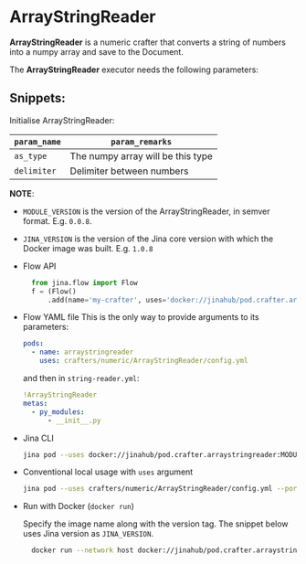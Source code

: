 # ArrayStringReader

**ArrayStringReader** is a numeric crafter that converts a string of numbers into a numpy array and save to the Document. 


The **ArrayStringReader** executor needs the following parameters:

## Snippets:

Initialise ArrayStringReader:

| `param_name`                  | `param_remarks`                    |
| ----------------------------- | ---------------------------------- |
| `as_type`                     | The numpy array will be this type  |
| `delimiter`                   | Delimiter between numbers          |

**NOTE**: 

- `MODULE_VERSION` is the version of the ArrayStringReader, in semver format. E.g. `0.0.8`.
- `JINA_VERSION` is the version of the Jina core version with which the Docker image was built. E.g. `1.0.8` 

- Flow API

  ```python
    from jina.flow import Flow
    f = (Flow()
        .add(name='my-crafter', uses='docker://jinahub/pod.crafter.arraystringreader:MODULE_VERSION-JINA_VERSION')
    ```
- Flow YAML file
  This is the only way to provide arguments to its parameters:
  
  ```yaml
  pods:
    - name: arraystringreader
      uses: crafters/numeric/ArrayStringReader/config.yml
  ```
  
  and then in `string-reader.yml`:
  ```yaml
  !ArrayStringReader
  metas:
    - py_modules:
        - __init__.py
  ```
- Jina CLI
  
  ```bash
  jina pod --uses docker://jinahub/pod.crafter.arraystringreader:MODULE_VERSION-JINA_VERSION
  ```
- Conventional local usage with `uses` argument
  
  ```bash
  jina pod --uses crafters/numeric/ArrayStringReader/config.yml --port-in 55555 --port-out 55556
  ```
- Run with Docker (`docker run`)
 
  Specify the image name along with the version tag. The snippet below uses Jina version as `JINA_VERSION`.
  ```bash
    docker run --network host docker://jinahub/pod.crafter.arraystringreader:MODULE_VERSION-JINA_VERSION --port-in 55555 --port-out 55556
    ```
